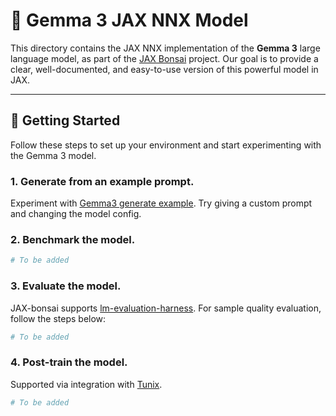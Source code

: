 # 🌸 Gemma 3 JAX NNX Model

This directory contains the JAX NNX implementation of the **Gemma 3** large language model, as part of the [JAX Bonsai](https://github.com/jenriver/jax-bonsai) project. Our goal is to provide a clear, well-documented, and easy-to-use version of this powerful model in JAX.

---

## 🚀 Getting Started

Follow these steps to set up your environment and start experimenting with the Gemma 3 model.

### 1. Generate from an example prompt.

Experiment with [Gemma3 generate example](test_gemma3.py). Try giving a custom prompt and changing the model config.

### 2. Benchmark the model.
```bash
# To be added
```

### 3. Evaluate the model.

JAX-bonsai supports [lm-evaluation-harness](https://github.com/EleutherAI/lm-evaluation-harness/blob/main/docs/interface.md). For sample quality evaluation, follow the steps below:

```python
# To be added
```

### 4. Post-train the model.
Supported via integration with [Tunix](https://github.com/google/tunix/tree/main).

```bash
# To be added
```